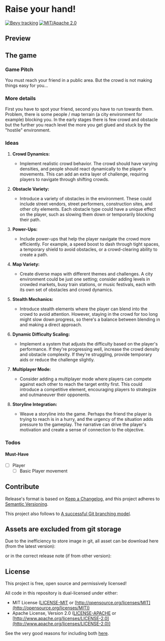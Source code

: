 # Raise your hand!

[![Bevy tracking](https://img.shields.io/badge/Bevy%20tracking-released%20version-lightblue)](https://github.com/bevyengine/bevy/blob/main/docs/plugins_guidelines.md#main-branch-tracking)
[![MIT/Apache 2.0](https://img.shields.io/badge/license-MIT%2FApache-blue.svg)](https://github.com/fabinistere/fabien-et-la-trahison-de-olf#license)

## Preview

## The game

### Game Pitch

You must reach your friend in a public area.
But the crowd is not making things easy for you...

### More details

First you have to spot your friend, second you have to run towards them.
Problem, there is some people / map terrain (a city environment for example) blocking you.
In the early stages there is few crowd and obstacle but the further you reach level the more you get glued and stuck by the "hostile" environment.

### Ideas

1. **Crowd Dynamics:**
   - Implement realistic crowd behavior. The crowd should have varying densities, and people should react dynamically to the player's movements. This can add an extra layer of challenge, requiring players to navigate through shifting crowds.

2. **Obstacle Variety:**
   - Introduce a variety of obstacles in the environment. These could include street vendors, street performers, construction sites, and other city elements. Each obstacle type could have a unique effect on the player, such as slowing them down or temporarily blocking their path.

3. **Power-Ups:**
   - Include power-ups that help the player navigate the crowd more efficiently. For example, a speed boost to dash through tight spaces, a temporary shield to avoid obstacles, or a crowd-clearing ability to create a path.

4. **Map Variety:**
   - Create diverse maps with different themes and challenges. A city environment could be just one setting; consider adding levels in crowded markets, busy train stations, or music festivals, each with its own set of obstacles and crowd dynamics.

5. **Stealth Mechanics:**
   - Introduce stealth elements where the player can blend into the crowd to avoid attention. However, staying in the crowd for too long might slow down progress, so there's a balance between blending in and making a direct approach.

6. **Dynamic Difficulty Scaling:**
   - Implement a system that adjusts the difficulty based on the player's performance. If they're progressing well, increase the crowd density and obstacle complexity. If they're struggling, provide temporary aids or reduce the challenge slightly.

7. **Multiplayer Mode:**
   - Consider adding a multiplayer mode where players can compete against each other to reach the target entity first. This could introduce a competitive element, encouraging players to strategize and outmaneuver their opponents.

8. **Storyline Integration:**
   - Weave a storyline into the game. Perhaps the friend the player is trying to reach is in a hurry, and the urgency of the situation adds pressure to the gameplay. The narrative can drive the player's motivation and create a sense of connection to the objective.

### Todos

#### Must-Have

- [ ] Player
  - [ ] Basic Player movement

## Contribute

Release's format is based on [Keep a Changelog](https://keepachangelog.com/en/1.0.0/),
and this project adheres to [Semantic Versioning](https://semver.org/spec/v2.0.0.html).

This project also follows to [A successful Git branching model](https://nvie.com/posts/a-successful-git-branching-model/).

## Assets are excluded from git storage

Due to the inefficiency to store image in git,
all asset can be download here (from the latest version):
<!-- [Latest Assets - Google Drive](???) -->

or in the correct release note (if from other version):
<!-- [Releases - Github](???) -->

## License

This project is free, open source and permissively licensed!

All code in this repository is dual-licensed under either:

- MIT License ([LICENSE-MIT](LICENSE-MIT) or [http://opensource.org/licenses/MIT](http://opensource.org/licenses/MIT))
- Apache License, Version 2.0 ([LICENSE-APACHE](LICENSE-APACHE) or [http://www.apache.org/licenses/LICENSE-2.0](http://www.apache.org/licenses/LICENSE-2.0))

See the very good reasons for including both [here](https://github.com/bevyengine/bevy/issues/2373).
